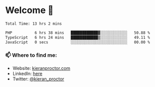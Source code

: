 # Welcome 🦘

<!--START_SECTION:waka-->

```txt
Total Time: 13 hrs 2 mins

PHP          6 hrs 38 mins   ████████████▓░░░░░░░░░░░░   50.88 %
TypeScript   6 hrs 24 mins   ████████████▒░░░░░░░░░░░░   49.11 %
JavaScript   0 secs          ░░░░░░░░░░░░░░░░░░░░░░░░░   00.00 %
```

<!--END_SECTION:waka-->

### 📫 Where to find me:

-   Website: [kieranproctor.com](https://kieranproctor.com/)
-   LinkedIn: [here](https://www.linkedin.com/in/kieran-proctor-086b5a159/)
-   Twitter: [@kieran_proctor](https://twitter.com/kieran_proctor)
